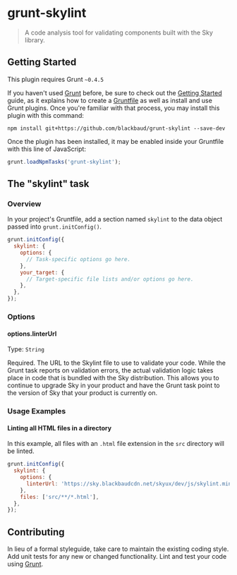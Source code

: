 # grunt-skylint

> A code analysis tool for validating components built with the Sky library.

## Getting Started
This plugin requires Grunt `~0.4.5`

If you haven't used [Grunt](http://gruntjs.com/) before, be sure to check out the [Getting Started](http://gruntjs.com/getting-started) guide, as it explains how to create a [Gruntfile](http://gruntjs.com/sample-gruntfile) as well as install and use Grunt plugins. Once you're familiar with that process, you may install this plugin with this command:

```shell
npm install git+https://github.com/blackbaud/grunt-skylint --save-dev
```

Once the plugin has been installed, it may be enabled inside your Gruntfile with this line of JavaScript:

```js
grunt.loadNpmTasks('grunt-skylint');
```

## The "skylint" task

### Overview
In your project's Gruntfile, add a section named `skylint` to the data object passed into `grunt.initConfig()`.

```js
grunt.initConfig({
  skylint: {
    options: {
      // Task-specific options go here.
    },
    your_target: {
      // Target-specific file lists and/or options go here.
    },
  },
});
```

### Options

#### options.linterUrl
Type: `String`

Required.  The URL to the Skylint file to use to validate your code.  While the Grunt task reports on validation errors, the actual validation
logic takes place in code that is bundled with the Sky distribution.  This allows you to continue to upgrade Sky in your product and have the 
Grunt task point to the version of Sky that your product is currently on.

### Usage Examples

#### Linting all HTML files in a directory
In this example, all files with an `.html` file extension in the `src` directory will be linted.

```js
grunt.initConfig({
  skylint: {
    options: {
      linterUrl: 'https://sky.blackbaudcdn.net/skyux/dev/js/skylint.min.js'
    },
    files: ['src/**/*.html'],
  },
});
```

## Contributing
In lieu of a formal styleguide, take care to maintain the existing coding style. Add unit tests for any new or changed functionality. Lint and test your code using [Grunt](http://gruntjs.com/).
